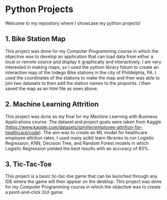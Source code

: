 # Python Projects

Welcome to my repository where I showcase my python projects!  

## 1. Bike Station Map 
This project was done for my Computer Programming course in which the objective was to develop an application that can load data from either a local or remote source and display it 
graphically and interactively. I am very interested in making maps, so I used the python library folium to create an interactive map of the Indego Bike stations in the city of Phildelphia, PA.
I used the coordinates of the stations to make the map and then was able to join two datasets to then add the station names to the pinpoints. I then saved the map as an html file as seen above.

## 2. Machine Learning Attrition
This project was done as my final for my Machine Learning with Business Applications course. The dataset and project goals were taken from Kaggle (https://www.kaggle.com/datasets/jpmiller/employee-attrition-for-healthcare/code). The aim was to create an ML model for healthcare employee attrition rates. I used many scikit learn libraries to run Logistic Regression, KNN, Decision Tree, and Random Forest models in which Logistic Regression yielded the best results with an accuracy of 93%. 

## 3. Tic-Tac-Toe 
This project is a basic tic-tac-toe game that can be launched through any IDE where the game will then appear on the desktop. This project was done for my Computer Programming course in which the objective was to create a point-and-click GUI game.


